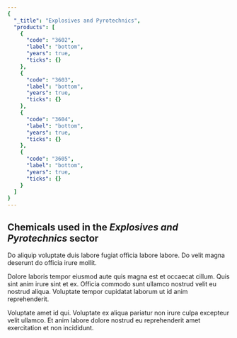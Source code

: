 ```yaml
---
{
  "_title": "Explosives and Pyrotechnics",
  "products": [
    {
      "code": "3602",
      "label": "bottom",
      "years": true,
      "ticks": {}
    },
    {
      "code": "3603",
      "label": "bottom",
      "years": true,
      "ticks": {}
    },
    {
      "code": "3604",
      "label": "bottom",
      "years": true,
      "ticks": {}
    },
    {
      "code": "3605",
      "label": "bottom",
      "years": true,
      "ticks": {}
    }
  ]
}
---
```


## Chemicals used in the _Explosives and Pyrotechnics_ sector

Do aliquip voluptate duis labore fugiat officia labore labore. Do velit magna deserunt do officia irure mollit.

Dolore laboris tempor eiusmod aute quis magna est et occaecat cillum. Quis sint anim irure sint et ex. Officia commodo sunt ullamco nostrud velit eu nostrud aliqua. Voluptate tempor cupidatat laborum ut id anim reprehenderit.

Voluptate amet id qui. Voluptate ex aliqua pariatur non irure culpa excepteur velit ullamco. Et anim labore dolore nostrud eu reprehenderit amet exercitation et non incididunt.